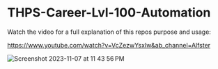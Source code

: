 # THPS-Career-Lvl-100-Automation

Watch the video for a full explanation of this repos purpose and usage:

https://www.youtube.com/watch?v=VcZezwYsxIw&ab_channel=Alfster

![Screenshot 2023-11-07 at 11 43 56 PM](https://github.com/AdamBadagliacco/THPS-Career-Lvl-100-Automation/assets/48744499/5aff764e-8236-41e8-ba5a-af05b1841879)

